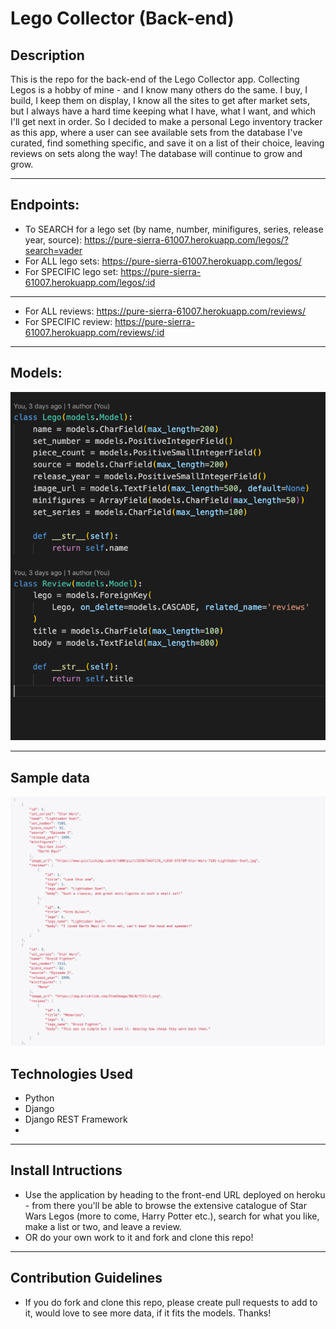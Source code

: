 # Lego Collector (Back-end)

## Description
This is the repo for the back-end of the Lego Collector app.
Collecting Legos is a hobby of mine - and I know many others do the same. I buy, I build, I keep them on display, I know all the sites to get after market sets, but I always have a hard time keeping what I have, what I want, and which I'll get next in order. So I decided to make a personal Lego inventory tracker as this app, where a user can see available sets from the database I've curated, find something specific, and save it on a list of their choice, leaving reviews on sets along the way! The database will continue to grow and grow.

---

## Endpoints:
- To SEARCH for a lego set (by name, number, minifigures, series, release year, source): https://pure-sierra-61007.herokuapp.com/legos/?search=vader
- For ALL lego sets: https://pure-sierra-61007.herokuapp.com/legos/
- For SPECIFIC lego set: https://pure-sierra-61007.herokuapp.com/legos/:id

---
- For ALL reviews: https://pure-sierra-61007.herokuapp.com/reviews/
- For SPECIFIC review: https://pure-sierra-61007.herokuapp.com/reviews/:id

---
## Models:
![models](./images/models-image.png)

---
## Sample data
![data](./images/sample-data.png)


## Technologies Used

- Python
- Django
- Django REST Framework
- 

---

## Install Intructions

- Use the application by heading to the front-end URL deployed on heroku - from there you'll be able to browse the extensive catalogue of Star Wars Legos (more to come, Harry Potter etc.), search for what you like, make a list or two, and leave a review.
- OR do your own work to it and fork and clone this repo!

---

## Contribution Guidelines

- If you do fork and clone this repo, please create pull requests to add to it, would love to see more data, if it fits the models. Thanks!